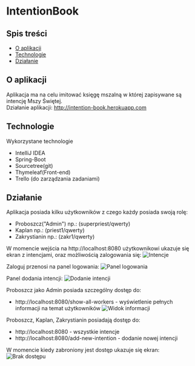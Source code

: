 # IntentionBook
## Spis treści
* [O aplikacji](#o-aplikacji)
* [Technologie](#technologie)
* [Działanie](#działanie)

## O aplikacji
Aplikacja ma na celu imitować księgę mszalną w której zapisywane są intencję Mszy Świętej. 	
Działanie aplikacji: http://intention-book.herokuapp.com
## Technologie
Wykorzystane technologie
* IntelliJ IDEA
* Spring-Boot
* Sourcetree(git)
* Thymeleaf(Front-end)
* Trello (do zarządzania zadaniami)

## Działanie
Aplikacja posiada kilku użytkowników z czego każdy posiada swoją rolę:
* Proboszcz("Admin") np.: (superpriest/qwerty)
* Kaplan np.: (priest1/qwerty)
* Zakrystianin np.: (zakr1/qwerty)

W momencie wejścia na http://localhost:8080 użytkownikowi ukazuje się ekran z intencjami, oraz możliwością zalogowania się:
![Intencje](https://user-images.githubusercontent.com/23701808/74338849-3ad0ec80-4da3-11ea-8a8e-beb10b6f57d7.PNG)

Zaloguj przenosi na panel logowania:
![Panel logowania](https://user-images.githubusercontent.com/23701808/74338921-5a681500-4da3-11ea-80f5-4ea636abe044.PNG)

Panel dodania intencji:
![Dodanie intencji](https://user-images.githubusercontent.com/23701808/74339143-c21e6000-4da3-11ea-9fc3-6f73caf3d7d1.PNG)

Proboszcz jako Admin posiada szczególny dostęp do:
* http://localhost:8080/show-all-workers - wyświetlenie pełnych informacji na temat użytkowników
![Widok informacji](https://user-images.githubusercontent.com/23701808/74338360-52f43c00-4da2-11ea-87ce-b5ade8f26a1a.PNG)

Proboszcz, Kaplan, Zakrystianin posiadają dostęp do:
* http://localhost:8080 - wszystkie intencje
* http://localhost:8080/add-new-intention - dodanie nowej intencji
 
W momencie kiedy zabroniony jest dostęp ukazuje się ekran:
![Brak dostępu](https://user-images.githubusercontent.com/23701808/74339436-5b4d7680-4da4-11ea-98cf-7ef4103da0ce.PNG)

  


  


